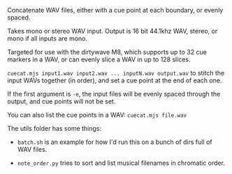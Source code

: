Concatenate WAV files, either with a cue point at each boundary, or evenly spaced.

Takes mono or stereo WAV input. Output is 16 bit 44.1khz WAV, stereo, or mono if all inputs are mono.

Targeted for use with the dirtywave M8, which supports up to 32 cue markers in a WAV, or can evenly slice a WAV in up to 128 slices.

`cuecat.mjs input1.wav input2.wav ... inputN.wav output.wav` to stitch the input WAVs together (in order), and set
a cue point at the end of each one.

If the first argument is `-e`, the input files will be evenly spaced through the output, and cue points will not be set.

You can also list the cue points in a WAV: `cuecat.mjs file.wav`

The utils folder has some things:

* `batch.sh` is an example for how I'd run this on a bunch of dirs full of WAV files.

* `note_order.py` tries to sort and list musical filenames in chromatic order.
